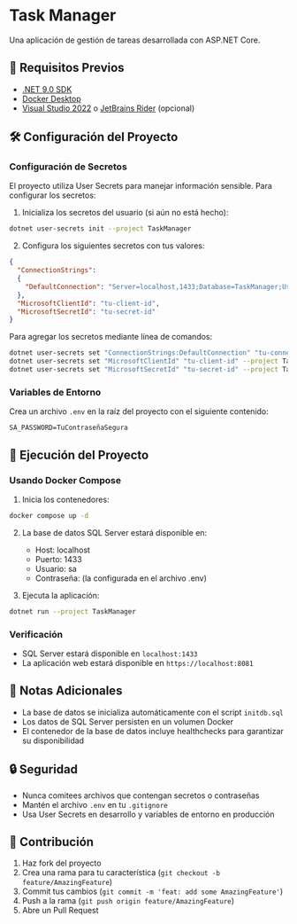# Task Manager

Una aplicación de gestión de tareas desarrollada con ASP.NET Core.

## 🚀 Requisitos Previos

- [.NET 9.0 SDK](https://dotnet.microsoft.com/download)
- [Docker Desktop](https://www.docker.com/products/docker-desktop)
- [Visual Studio 2022](https://visualstudio.microsoft.com/) o [JetBrains Rider](https://www.jetbrains.com/rider/) (opcional)

## 🛠️ Configuración del Proyecto

### Configuración de Secretos

El proyecto utiliza User Secrets para manejar información sensible. Para configurar los secretos:

1. Inicializa los secretos del usuario (si aún no está hecho):

```sh
dotnet user-secrets init --project TaskManager
```
2. Configura los siguientes secretos con tus valores:

```json
{ 
  "ConnectionStrings": 
  { 
    "DefaultConnection": "Server=localhost,1433;Database=TaskManager;User Id=sa;Password=TuContraseña;TrustServerCertificate=True"
  }, 
  "MicrosoftClientId": "tu-client-id", 
  "MicrosoftSecretId": "tu-secret-id"
}
```
Para agregar los secretos mediante línea de comandos:

```bash 
dotnet user-secrets set "ConnectionStrings:DefaultConnection" "tu-connection-string" --project TaskManager 
dotnet user-secrets set "MicrosoftClientId" "tu-client-id" --project TaskManager 
dotnet user-secrets set "MicrosoftSecretId" "tu-secret-id" --project TaskManager
```

### Variables de Entorno

Crea un archivo `.env` en la raíz del proyecto con el siguiente contenido:

```env 
SA_PASSWORD=TuContraseñaSegura
```
## 🚀 Ejecución del Proyecto

### Usando Docker Compose

1. Inicia los contenedores:

```bash 
docker compose up -d
```

2. La base de datos SQL Server estará disponible en:
    - Host: localhost
    - Puerto: 1433
    - Usuario: sa
    - Contraseña: (la configurada en el archivo .env)

3. Ejecuta la aplicación:
```bash
dotnet run --project TaskManager
```

### Verificación
- SQL Server estará disponible en `localhost:1433`
- La aplicación web estará disponible en `https://localhost:8081`

## 📝 Notas Adicionales
- La base de datos se inicializa automáticamente con el script `initdb.sql`
- Los datos de SQL Server persisten en un volumen Docker
- El contenedor de la base de datos incluye healthchecks para garantizar su disponibilidad

## 🔒 Seguridad
- Nunca comitees archivos que contengan secretos o contraseñas
- Mantén el archivo `.env` en tu `.gitignore`
- Usa User Secrets en desarrollo y variables de entorno en producción

## 🤝 Contribución
1. Haz fork del proyecto
2. Crea una rama para tu característica (`git checkout -b feature/AmazingFeature`)
3. Commit tus cambios (`git commit -m 'feat: add some AmazingFeature'`)
4. Push a la rama (`git push origin feature/AmazingFeature`)
5. Abre un Pull Request

